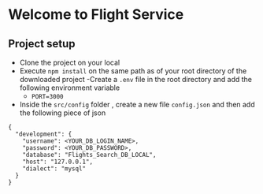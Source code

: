 # Welcome to Flight Service

## Project setup

- Clone the project on your local
- Execute `npm install` on the same path as of your root directory of the downloaded project
  -Create a `.env` file in the root directory and add the following environment variable
  - `PORT=3000`
- Inside the `src/config` folder , create a new file `config.json` and then add the following piece of json

```
{
  "development": {
    "username": <YOUR_DB_LOGIN_NAME>,
    "password": <YOUR_DB_PASSWORD>,
    "database": "Flights_Search_DB_LOCAL",
    "host": "127.0.0.1",
    "dialect": "mysql"
  }
}

```
